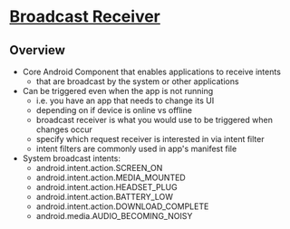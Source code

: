 # [Broadcast Receiver](https://developer.android.com/guide/components/broadcasts)

## Overview

- Core Android Component that enables applications to receive intents
    - that are broadcast by the system or other applications
- Can be triggered even when the app is not running
    - i.e. you have an app that needs to change its UI
    - depending on if device is online vs offline
    - broadcast receiver is what you would use to be triggered when changes occur
    - specify which request receiver is interested in via intent filter
    - intent filters are commonly used in app's manifest file
- System broadcast intents:
    - android.intent.action.SCREEN_ON
    - android.intent.action.MEDIA_MOUNTED
    - android.intent.action.HEADSET_PLUG
    - android.intent.action.BATTERY_LOW
    - android.intent.action.DOWNLOAD_COMPLETE
    - android.media.AUDIO_BECOMING_NOISY

